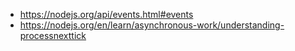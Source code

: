 - https://nodejs.org/api/events.html#events
- https://nodejs.org/en/learn/asynchronous-work/understanding-processnexttick
